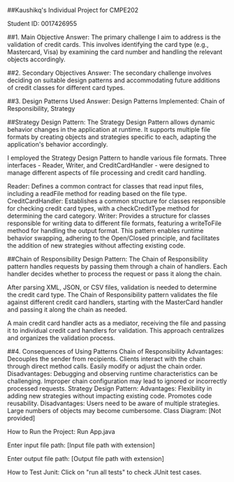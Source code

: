##Kaushikq's Individual Project for CMPE202

Student ID: 0017426955

##1. Main Objective
Answer: The primary challenge I aim to address is the validation of credit cards. This involves identifying the card type (e.g., Mastercard, Visa) by examining the card number and handling the relevant objects accordingly.

##2. Secondary Objectives
Answer: The secondary challenge involves deciding on suitable design patterns and accommodating future additions of credit classes for different card types.

##3. Design Patterns Used
Answer: Design Patterns Implemented: Chain of Responsibility, Strategy

##Strategy Design Pattern:
The Strategy Design Pattern allows dynamic behavior changes in the application at runtime. It supports multiple file formats by creating objects and strategies specific to each, adapting the application's behavior accordingly.

I employed the Strategy Design Pattern to handle various file formats. Three interfaces - Reader, Writer, and CreditCardHandler - were designed to manage different aspects of file processing and credit card handling.

Reader: Defines a common contract for classes that read input files, including a readFile method for reading based on the file type.
CreditCardHandler: Establishes a common structure for classes responsible for checking credit card types, with a checkCreditType method for determining the card category.
Writer: Provides a structure for classes responsible for writing data to different file formats, featuring a writeToFile method for handling the output format.
This pattern enables runtime behavior swapping, adhering to the Open/Closed principle, and facilitates the addition of new strategies without affecting existing code.

##Chain of Responsibility Design Pattern:
The Chain of Responsibility pattern handles requests by passing them through a chain of handlers. Each handler decides whether to process the request or pass it along the chain.

After parsing XML, JSON, or CSV files, validation is needed to determine the credit card type. The Chain of Responsibility pattern validates the file against different credit card handlers, starting with the MasterCard handler and passing it along the chain as needed.

A main credit card handler acts as a mediator, receiving the file and passing it to individual credit card handlers for validation. This approach centralizes and organizes the validation process.

##4. Consequences of Using Patterns
Chain of Responsibility
Advantages:
Decouples the sender from recipients.
Clients interact with the chain through direct method calls.
Easily modify or adjust the chain order.
Disadvantages:
Debugging and observing runtime characteristics can be challenging.
Improper chain configuration may lead to ignored or incorrectly processed requests.
Strategy Design Pattern:
Advantages:
Flexibility in adding new strategies without impacting existing code.
Promotes code reusability.
Disadvantages:
Users need to be aware of multiple strategies.
Large numbers of objects may become cumbersome.
Class Diagram:
[Not provided]

How to Run the Project:
Run App.java

Enter input file path: [Input file path with extension]

Enter output file path: [Output file path with extension]

How to Test Junit:
Click on "run all tests" to check JUnit test cases.
